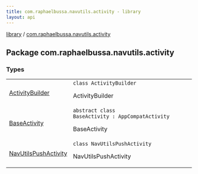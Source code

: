 ```yaml
---
title: com.raphaelbussa.navutils.activity - library
layout: api
---
```


<div class='api-docs-breadcrumbs'><a href="../index.html">library</a> / <a href="./index.html">com.raphaelbussa.navutils.activity</a></div>

## Package com.raphaelbussa.navutils.activity

### Types

<table class="api-docs-table">
<tbody>
<tr>
<td markdown="1">

<a href="-activity-builder/index.html">ActivityBuilder</a>


</td>
<td markdown="1">
<div class="signature"><code><span class="keyword">class </span><span class="identifier">ActivityBuilder</span></code></div>

ActivityBuilder


</td>
</tr>
<tr>
<td markdown="1">

<a href="-base-activity/index.html">BaseActivity</a>


</td>
<td markdown="1">
<div class="signature"><code><span class="keyword">abstract</span> <span class="keyword">class </span><span class="identifier">BaseActivity</span>&nbsp;<span class="symbol">:</span>&nbsp;<span class="identifier">AppCompatActivity</span></code></div>

BaseActivity


</td>
</tr>
<tr>
<td markdown="1">

<a href="-nav-utils-push-activity/index.html">NavUtilsPushActivity</a>


</td>
<td markdown="1">
<div class="signature"><code><span class="keyword">class </span><span class="identifier">NavUtilsPushActivity</span></code></div>

NavUtilsPushActivity


</td>
</tr>
</tbody>
</table>

